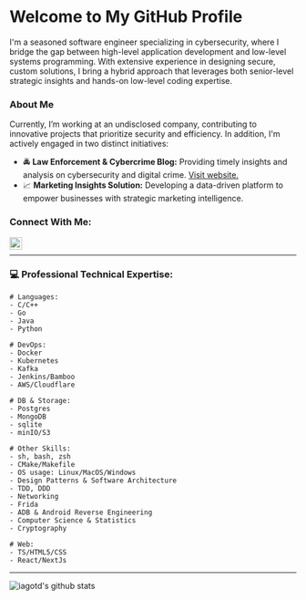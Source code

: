 # Welcome to My GitHub Profile
I'm a seasoned software engineer specializing in cybersecurity, where I bridge the gap between high-level application development and low-level systems programming. With extensive experience in designing secure, custom solutions, I bring a hybrid approach that leverages both senior-level strategic insights and hands-on low-level coding expertise.


### About Me
Currently, I’m working at an undisclosed company, contributing to innovative projects that prioritize security and efficiency. In addition, I'm actively engaged in two distinct initiatives:
- :oncoming_police_car: **Law Enforcement & Cybercrime Blog:** Providing timely insights and analysis on cybersecurity and digital crime. [Visit website.](https://brokenscope.com)
- :chart_with_upwards_trend: **Marketing Insights Solution:** Developing a data-driven platform to empower businesses with strategic marketing intelligence.

### Connect With Me:
[<img align="left" alt="iagotd | LinkedIn" width="22px" src="https://cdn.jsdelivr.net/npm/simple-icons@v3/icons/linkedin.svg" />][linkedin]
<br>

---

### :computer: Professional Technical Expertise:
```
# Languages:
- C/C++
- Go
- Java
- Python

# DevOps:
- Docker
- Kubernetes
- Kafka
- Jenkins/Bamboo
- AWS/Cloudflare

# DB & Storage:
- Postgres
- MongoDB
- sqlite
- minIO/S3

# Other Skills:
- sh, bash, zsh
- CMake/Makefile
- OS usage: Linux/MacOS/Windows
- Design Patterns & Software Architecture
- TDD, DDD
- Networking
- Frida
- ADB & Android Reverse Engineering
- Computer Science & Statistics
- Cryptography

# Web:
- TS/HTML5/CSS
- React/NextJs

```
---

![iagotd's github stats](https://github-readme-stats.vercel.app/api?username=iagotd&count_private=true&show_icons=true&hide=contribs)

[website]: https://www.dunecoder.com
[linkedin]: https://www.linkedin.com/in/iago-tudela-diaz
